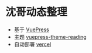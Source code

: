 # 沈哥动态整理

- 基于 [VuePress](https://vuepress.vuejs.org/)
- 主题 [vuepress-theme-reading](https://github.com/okarin1/vuepress-theme-reading)
- 自动部署 [vercel](https://vercel.com/)

